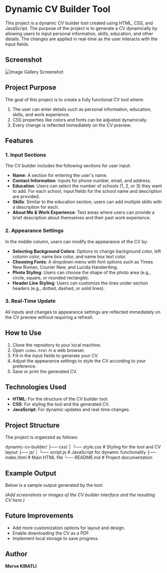 # Dynamic CV Builder Tool

This project is a dynamic CV builder tool created using HTML, CSS, and JavaScript. The purpose of the project is to generate a CV dynamically by allowing users to input personal information, skills, education, and other details. The changes are applied in real-time as the user interacts with the input fields.

## Screenshot
![Image Gallery Screenshot](images/screenshot.png)

## Project Purpose

The goal of this project is to create a fully functional CV tool where:
1. The user can enter details such as personal information, education, skills, and work experience.
2. CSS properties like colors and fonts can be adjusted dynamically.
3. Every change is reflected immediately on the CV preview.

## Features

### 1. Input Sections
The CV builder includes the following sections for user input:
- **Name**: A section for entering the user's name.
- **Contact Information**: Inputs for phone number, email, and address.
- **Education**: Users can select the number of schools (1, 2, or 3) they want to add. For each school, input fields for the school name and description are provided.
- **Skills**: Similar to the education section, users can add multiple skills with a description for each.
- **About Me & Work Experience**: Text areas where users can provide a brief description about themselves and their past work experience.

### 2. Appearance Settings
In the middle column, users can modify the appearance of the CV by:
- **Selecting Background Colors**: Options to change background color, left column color, name box color, and name box text color.
- **Choosing Fonts**: A dropdown menu with font options such as Times New Roman, Courier New, and Lucida Handwriting.
- **Photo Styling**: Users can choose the shape of the photo area (e.g., circle, square, or rounded rectangle).
- **Header Line Styling**: Users can customize the lines under section headers (e.g., dotted, dashed, or solid lines).

### 3. Real-Time Update
All inputs and changes to appearance settings are reflected immediately on the CV preview without requiring a refresh.

## How to Use
1. Clone the repository to your local machine.
2. Open `index.html` in a web browser.
3. Fill in the input fields to generate your CV.
4. Adjust the appearance settings to style the CV according to your preference.
5. Save or print the generated CV.

## Technologies Used
- **HTML**: For the structure of the CV builder tool.
- **CSS**: For styling the tool and the generated CV.
- **JavaScript**: For dynamic updates and real-time changes.

## Project Structure
The project is organized as follows:

dynamic-cv-builder/
├── css/
│   └── style.css         # Styling for the tool and CV layout
├── js/
│   └── script.js         # JavaScript for dynamic functionality
├── index.html            # Main HTML file
└── README.md             # Project documentation

## Example Output
Below is a sample output generated by the tool:

*(Add screenshots or images of the CV builder interface and the resulting CV here.)*

## Future Improvements
- Add more customization options for layout and design.
- Enable downloading the CV as a PDF.
- Implement local storage to save progress.

## Author
**Merve KIRATLI**

